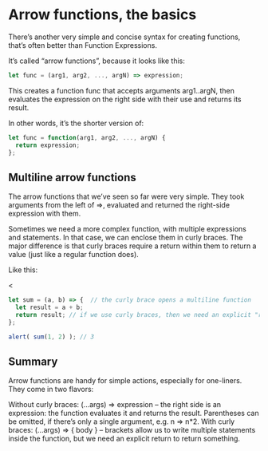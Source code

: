 # Arrow functions, the basics

<p>There’s another very simple and concise syntax for creating functions, that’s often better than Function Expressions.

It’s called “arrow functions”, because it looks like this:</p>

``` js
let func = (arg1, arg2, ..., argN) => expression;
```

<p>
This creates a function func that accepts arguments arg1..argN, then evaluates the expression on the right side with their use and returns its result.

In other words, it’s the shorter version of:</p>

``` js
let func = function(arg1, arg2, ..., argN) {
  return expression;
};
```


## Multiline arrow functions

<p>The arrow functions that we’ve seen so far were very simple. They took arguments from the left of =>, evaluated and returned the right-side expression with them.

Sometimes we need a more complex function, with multiple expressions and statements. In that case, we can enclose them in curly braces. The major difference is that curly braces require a return within them to return a value (just like a regular function does).

Like this:

</p>

<
``` js
let sum = (a, b) => {  // the curly brace opens a multiline function
  let result = a + b;
  return result; // if we use curly braces, then we need an explicit "return"
};

alert( sum(1, 2) ); // 3
```


## Summary
Arrow functions are handy for simple actions, especially for one-liners. They come in two flavors:

Without curly braces: (...args) => expression – the right side is an expression: the function evaluates it and returns the result. Parentheses can be omitted, if there’s only a single argument, e.g. n => n*2.
With curly braces: (...args) => { body } – brackets allow us to write multiple statements inside the function, but we need an explicit return to return something.